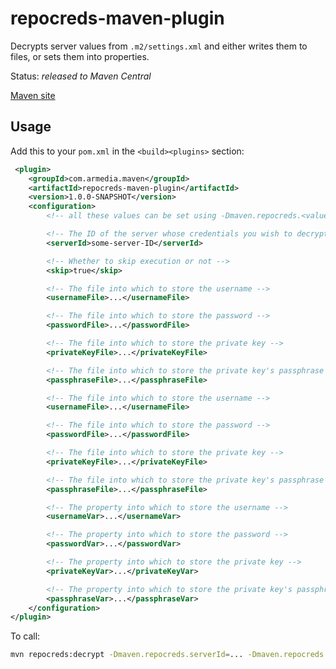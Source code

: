 repocreds-maven-plugin
=====================

Decrypts server values from `.m2/settings.xml` and either writes them to files, or sets them into properties.

Status: *released to Maven Central*

[Maven site](http://davidmoten.github.io/decrypt-maven-plugin/index.html)

Usage
------------

Add this to your `pom.xml` in the `<build><plugins>` section:

```xml
 <plugin>
    <groupId>com.armedia.maven</groupId>
    <artifactId>repocreds-maven-plugin</artifactId>
    <version>1.0.0-SNAPSHOT</version>
    <configuration>
        <!-- all these values can be set using -Dmaven.repocreds.<valueName> -->

        <!-- The ID of the server whose credentials you wish to decrypt -->
        <serverId>some-server-ID</serverId>

        <!-- Whether to skip execution or not -->
        <skip>true</skip>

        <!-- The file into which to store the username -->
        <usernameFile>...</usernameFile>

        <!-- The file into which to store the password -->
        <passwordFile>...</passwordFile>

        <!-- The file into which to store the private key -->
        <privateKeyFile>...</privateKeyFile>

        <!-- The file into which to store the private key's passphrase -->
        <passphraseFile>...</passphraseFile>

        <!-- The file into which to store the username -->
        <usernameFile>...</usernameFile>

        <!-- The file into which to store the password -->
        <passwordFile>...</passwordFile>

        <!-- The file into which to store the private key -->
        <privateKeyFile>...</privateKeyFile>

        <!-- The file into which to store the private key's passphrase -->
        <passphraseFile>...</passphraseFile>

        <!-- The property into which to store the username -->
        <usernameVar>...</usernameVar>

        <!-- The property into which to store the password -->
        <passwordVar>...</passwordVar>

        <!-- The property into which to store the private key -->
        <privateKeyVar>...</privateKeyVar>

        <!-- The property into which to store the private key's passphrase -->
        <passphraseVar>...</passphraseVar>
    </configuration>
</plugin>
```

To call:

```bash
mvn repocreds:decrypt -Dmaven.repocreds.serverId=... -Dmaven.repocreds.usernameFile=username.txt ...
```
